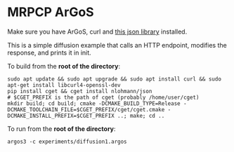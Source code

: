 # MRPCP ArGoS

Make sure you have ArGoS, curl and [this json library](https://github.com/nlohmann/json) installed.

This is a simple diffusion example that calls an HTTP endpoint, modifies the response, and prints it in init.

To build from the **root of the directory**:

```
sudo apt update && sudo apt upgrade && sudo apt install curl && sudo apt-get install libcurl4-openssl-dev
pip install cget && cget install nlohmann/json
# $CGET_PREFIX is the path of cget (probably /home/user/cget)
mkdir build; cd build; cmake -DCMAKE_BUILD_TYPE=Release -DCMAKE_TOOLCHAIN_FILE=$CGET_PREFIX/cget/cget.cmake -DCMAKE_INSTALL_PREFIX=$CGET_PREFIX ..; make; cd ..
```

To run from the **root of the directory**:

```
argos3 -c experiments/diffusion1.argos
```

